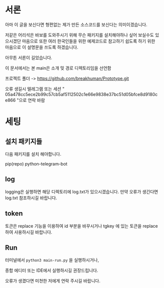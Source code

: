 서론
================
아마 이 글을 보신다면 형편없는 제가 만든 소스코드를 보신다는 의미이겠습니다.

저같은 어리석은 바보를 도와주시기 위해 무슨 패키지를 설치해야하나 싶어 보실수도 있으시겠단 마음으로 또한 여러 한국인들을 위한 예제코드로 참고하기 쉽도록 하기 위한 마음으로 이 설명문을 쓰도록 하겠습니다.

아무튼 서론이 길었습니다.

이 문서에서는 본 main은 소개 밎 경로 디렉토리임을 선언함

프로젝트 폴더 -> https://github.com/breakhuman/Prototype.git

오류 생길시 텔레그램 또는 세션 " 05a478cc5ece2b99c57cb5af5112502c1e66e9838e37bc51d05bfce8d9180ce866 "으로 연락 바람

세팅
=========

설치 패키지들
-------

다음 패키지를 설치 해야합니다.


pip(repo) python-telegram-bot

log
----
logging은 실행하면 해당 디렉토리에 log.txt가 있으시겠습니다.
만약 오류가 생긴다면 log.txt 참조하시길 바랍니다.

token
----
토큰은 replace 기능을 이용하여 id 부분을 바꾸시거나 tgkey 에 있는 토큰을 replace 하여 사용하시길 바랍니다.
## Run
터미널에서
<code>python3 main-run.py</code>
을 실행하시거나,

종합 에디터 또는 IDE에서 실행하시길 권장드립니다.

오류가 생겼다면 미쳔한 저에게 연락 주시길 바랍니다.



